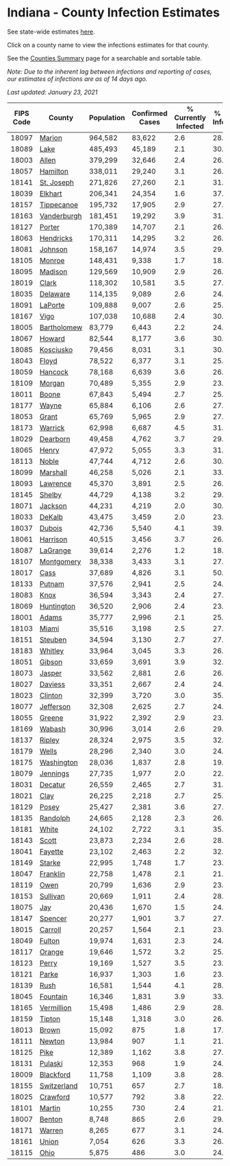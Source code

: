 # Indiana - County Infection Estimates

See state-wide estimates [here](/infections/us-in).

Click on a county name to view the infections estimates for that county.

See the [Counties Summary](/infections/summary-counties) page for a searchable and sortable table.

*Note: Due to the inherent lag between infections and reporting of cases, our estimates of infections are as of 14 days ago.*

*Last updated: January 23, 2021*

|   FIPS Code |                     County |   Population |   Confirmed Cases |   % Currently Infected |   % Total Infected |
|-------------|----------------------------|--------------|-------------------|------------------------|--------------------|
|       18097 |           [Marion](marion) |      964,582 |            83,622 |                    2.6 |               28.9 |
|       18089 |               [Lake](lake) |      485,493 |            45,189 |                    2.1 |               30.0 |
|       18003 |             [Allen](allen) |      379,299 |            32,646 |                    2.4 |               26.6 |
|       18057 |       [Hamilton](hamilton) |      338,011 |            29,240 |                    3.1 |               26.6 |
|       18141 |   [St. Joseph](st.-joseph) |      271,826 |            27,260 |                    2.1 |               31.3 |
|       18039 |         [Elkhart](elkhart) |      206,341 |            24,354 |                    1.6 |               37.2 |
|       18157 |   [Tippecanoe](tippecanoe) |      195,732 |            17,905 |                    2.9 |               27.4 |
|       18163 | [Vanderburgh](vanderburgh) |      181,451 |            19,292 |                    3.9 |               31.7 |
|       18127 |           [Porter](porter) |      170,389 |            14,707 |                    2.1 |               26.5 |
|       18063 |     [Hendricks](hendricks) |      170,311 |            14,295 |                    3.2 |               26.9 |
|       18081 |         [Johnson](johnson) |      158,167 |            14,974 |                    3.5 |               29.9 |
|       18105 |           [Monroe](monroe) |      148,431 |             9,338 |                    1.7 |               18.9 |
|       18095 |         [Madison](madison) |      129,569 |            10,909 |                    2.9 |               26.3 |
|       18019 |             [Clark](clark) |      118,302 |            10,581 |                    3.5 |               27.6 |
|       18035 |       [Delaware](delaware) |      114,135 |             9,089 |                    2.6 |               24.3 |
|       18091 |         [LaPorte](laporte) |      109,888 |             9,007 |                    2.6 |               25.3 |
|       18167 |               [Vigo](vigo) |      107,038 |            10,688 |                    2.4 |               30.0 |
|       18005 | [Bartholomew](bartholomew) |       83,779 |             6,443 |                    2.2 |               24.4 |
|       18067 |           [Howard](howard) |       82,544 |             8,177 |                    3.6 |               30.2 |
|       18085 |     [Kosciusko](kosciusko) |       79,456 |             8,031 |                    3.1 |               30.5 |
|       18043 |             [Floyd](floyd) |       78,522 |             6,377 |                    3.1 |               25.1 |
|       18059 |         [Hancock](hancock) |       78,168 |             6,639 |                    3.6 |               26.2 |
|       18109 |           [Morgan](morgan) |       70,489 |             5,355 |                    2.9 |               23.4 |
|       18011 |             [Boone](boone) |       67,843 |             5,494 |                    2.7 |               25.4 |
|       18177 |             [Wayne](wayne) |       65,884 |             6,106 |                    2.6 |               27.6 |
|       18053 |             [Grant](grant) |       65,769 |             5,965 |                    2.9 |               27.7 |
|       18173 |         [Warrick](warrick) |       62,998 |             6,687 |                    4.5 |               31.7 |
|       18029 |       [Dearborn](dearborn) |       49,458 |             4,762 |                    3.7 |               29.4 |
|       18065 |             [Henry](henry) |       47,972 |             5,055 |                    3.3 |               31.9 |
|       18113 |             [Noble](noble) |       47,744 |             4,712 |                    2.6 |               30.6 |
|       18099 |       [Marshall](marshall) |       46,258 |             5,026 |                    2.1 |               33.3 |
|       18093 |       [Lawrence](lawrence) |       45,370 |             3,891 |                    2.5 |               26.6 |
|       18145 |           [Shelby](shelby) |       44,729 |             4,138 |                    3.2 |               29.7 |
|       18071 |         [Jackson](jackson) |       44,231 |             4,219 |                    2.0 |               30.8 |
|       18033 |           [DeKalb](dekalb) |       43,475 |             3,459 |                    2.0 |               23.8 |
|       18037 |           [Dubois](dubois) |       42,736 |             5,540 |                    4.1 |               39.4 |
|       18061 |       [Harrison](harrison) |       40,515 |             3,456 |                    3.7 |               26.2 |
|       18087 |       [LaGrange](lagrange) |       39,614 |             2,276 |                    1.2 |               18.0 |
|       18107 |   [Montgomery](montgomery) |       38,338 |             3,433 |                    3.1 |               27.8 |
|       18017 |               [Cass](cass) |       37,689 |             4,826 |                    3.1 |               50.8 |
|       18133 |           [Putnam](putnam) |       37,576 |             2,941 |                    2.5 |               24.0 |
|       18083 |               [Knox](knox) |       36,594 |             3,343 |                    2.4 |               27.3 |
|       18069 |   [Huntington](huntington) |       36,520 |             2,906 |                    2.4 |               23.6 |
|       18001 |             [Adams](adams) |       35,777 |             2,996 |                    2.1 |               25.1 |
|       18103 |             [Miami](miami) |       35,516 |             3,198 |                    2.5 |               27.7 |
|       18151 |         [Steuben](steuben) |       34,594 |             3,130 |                    2.7 |               27.4 |
|       18183 |         [Whitley](whitley) |       33,964 |             3,045 |                    3.3 |               26.5 |
|       18051 |           [Gibson](gibson) |       33,659 |             3,691 |                    3.9 |               32.2 |
|       18073 |           [Jasper](jasper) |       33,562 |             2,881 |                    2.6 |               26.1 |
|       18027 |         [Daviess](daviess) |       33,351 |             2,667 |                    2.4 |               24.6 |
|       18023 |         [Clinton](clinton) |       32,399 |             3,720 |                    3.0 |               35.5 |
|       18077 |     [Jefferson](jefferson) |       32,308 |             2,625 |                    2.7 |               24.0 |
|       18055 |           [Greene](greene) |       31,922 |             2,392 |                    2.9 |               23.6 |
|       18169 |           [Wabash](wabash) |       30,996 |             3,014 |                    2.6 |               29.3 |
|       18137 |           [Ripley](ripley) |       28,324 |             2,975 |                    3.5 |               32.9 |
|       18179 |             [Wells](wells) |       28,296 |             2,340 |                    3.0 |               24.8 |
|       18175 |   [Washington](washington) |       28,036 |             1,837 |                    2.8 |               19.8 |
|       18079 |       [Jennings](jennings) |       27,735 |             1,977 |                    2.0 |               22.6 |
|       18031 |         [Decatur](decatur) |       26,559 |             2,465 |                    2.7 |               31.3 |
|       18021 |               [Clay](clay) |       26,225 |             2,218 |                    2.7 |               25.5 |
|       18129 |             [Posey](posey) |       25,427 |             2,381 |                    3.6 |               27.8 |
|       18135 |       [Randolph](randolph) |       24,665 |             2,128 |                    2.3 |               26.1 |
|       18181 |             [White](white) |       24,102 |             2,722 |                    3.1 |               35.6 |
|       18143 |             [Scott](scott) |       23,873 |             2,234 |                    2.6 |               28.8 |
|       18041 |         [Fayette](fayette) |       23,102 |             2,463 |                    2.2 |               32.7 |
|       18149 |           [Starke](starke) |       22,995 |             1,748 |                    1.7 |               23.1 |
|       18047 |       [Franklin](franklin) |       22,758 |             1,478 |                    2.1 |               21.3 |
|       18119 |               [Owen](owen) |       20,799 |             1,636 |                    2.9 |               23.7 |
|       18153 |       [Sullivan](sullivan) |       20,669 |             1,911 |                    2.4 |               28.0 |
|       18075 |                 [Jay](jay) |       20,436 |             1,670 |                    1.5 |               24.7 |
|       18147 |         [Spencer](spencer) |       20,277 |             1,901 |                    3.7 |               27.4 |
|       18015 |         [Carroll](carroll) |       20,257 |             1,564 |                    2.1 |               23.9 |
|       18049 |           [Fulton](fulton) |       19,974 |             1,631 |                    2.3 |               24.9 |
|       18117 |           [Orange](orange) |       19,646 |             1,572 |                    3.2 |               25.3 |
|       18123 |             [Perry](perry) |       19,169 |             1,527 |                    3.5 |               23.9 |
|       18121 |             [Parke](parke) |       16,937 |             1,303 |                    1.6 |               23.2 |
|       18139 |               [Rush](rush) |       16,581 |             1,544 |                    4.1 |               28.2 |
|       18045 |       [Fountain](fountain) |       16,346 |             1,831 |                    3.9 |               33.4 |
|       18165 |   [Vermillion](vermillion) |       15,498 |             1,486 |                    2.9 |               28.4 |
|       18159 |           [Tipton](tipton) |       15,148 |             1,318 |                    3.0 |               26.2 |
|       18013 |             [Brown](brown) |       15,092 |               875 |                    1.8 |               17.8 |
|       18111 |           [Newton](newton) |       13,984 |               907 |                    1.1 |               21.3 |
|       18125 |               [Pike](pike) |       12,389 |             1,162 |                    3.8 |               27.6 |
|       18131 |         [Pulaski](pulaski) |       12,353 |               968 |                    1.9 |               24.1 |
|       18009 |     [Blackford](blackford) |       11,758 |             1,109 |                    3.8 |               28.2 |
|       18155 | [Switzerland](switzerland) |       10,751 |               657 |                    2.7 |               18.3 |
|       18025 |       [Crawford](crawford) |       10,577 |               792 |                    3.8 |               22.5 |
|       18101 |           [Martin](martin) |       10,255 |               730 |                    2.4 |               21.1 |
|       18007 |           [Benton](benton) |        8,748 |               865 |                    2.6 |               29.9 |
|       18171 |           [Warren](warren) |        8,265 |               677 |                    3.1 |               24.5 |
|       18161 |             [Union](union) |        7,054 |               626 |                    3.3 |               26.8 |
|       18115 |               [Ohio](ohio) |        5,875 |               486 |                    3.0 |               24.8 |
